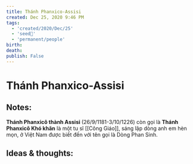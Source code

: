 ```yaml
---
title: Thánh Phanxico-Assisi
created: Dec 25, 2020 9:46 PM
tags:
  - 'created/2020/Dec/25'
  - 'seed🥜'
  - 'permanent/people'
birth: 
death: 
publish: False
---
```

# Thánh Phanxico-Assisi

## Notes:
**Thánh Phanxicô thành Assisi** (26/9/1181-3/10/1226) còn gọi là **Thánh Phanxicô Khó khăn** là một tu sĩ [[Công Giáo]], sáng lập dòng anh em hèn mọn, ở Việt Nam được biết đến với tên gọi là Dòng Phan Sinh.

## Ideas & thoughts:

